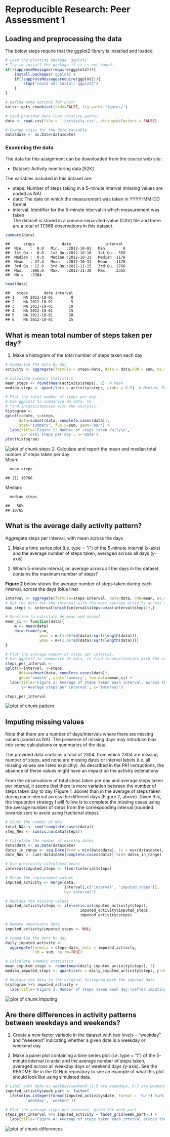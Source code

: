 # Reproducible Research: Peer Assessment 1

## Loading and preprocessing the data
The below steps require that the ggplot2 library is installed and loaded.


```r
# Load the plotting package `ggplot2`
# Try to install the package if it is not found.
if(!suppressMessages(require(ggplot2))){
    install.packages('ggplot2')
    if(!suppressMessagesrequire(ggplot2)){
        stop("could not install ggplot2")
    }
}

# Define some options for knitr
knitr::opts_chunk$set(tidy=FALSE, fig.path='figures/')

# Load provided data (use relative paths)
data <- read.csv(file = './activity.csv', stringsAsFactors = FALSE)

# Change class for the date variable
data$date <- as.Date(data$date)
```
### Examining the data
The data for this assignment can be downloaded from the course web site:  
* Dataset: Activity monitoring data [52K]
  
The variables included in this dataset are:  
* steps: Number of steps taking in a 5-minute interval (missing values are coded as NA)  
* date: The date on which the measurement was taken in YYYY-MM-DD format  
* interval: Identifier for the 5-minute interval in which measurement was taken  
The dataset is stored in a comma-separated-value (CSV) file and there are a total of 17,568 observations in this dataset.  
  

```r
summary(data)
```

```
##      steps            date               interval   
##  Min.   :  0.0   Min.   :2012-10-01   Min.   :   0  
##  1st Qu.:  0.0   1st Qu.:2012-10-16   1st Qu.: 589  
##  Median :  0.0   Median :2012-10-31   Median :1178  
##  Mean   : 37.4   Mean   :2012-10-31   Mean   :1178  
##  3rd Qu.: 12.0   3rd Qu.:2012-11-15   3rd Qu.:1766  
##  Max.   :806.0   Max.   :2012-11-30   Max.   :2355  
##  NA's   :2304
```

```r
head(data)
```

```
##   steps       date interval
## 1    NA 2012-10-01        0
## 2    NA 2012-10-01        5
## 3    NA 2012-10-01       10
## 4    NA 2012-10-01       15
## 5    NA 2012-10-01       20
## 6    NA 2012-10-01       25
```

## What is mean total number of steps taken per day?  
1.  Make a histogram of the total number of steps taken each day  


```r
# Summarize the data by day
activity <- aggregate(formula = steps~date, data = data,FUN = sum, na.rm=TRUE)

# Calculate summary statistics
mean_steps <- round(mean(activity$steps), 2)  # Mean
median_steps <- quantile(x = activity$steps, probs = 0.5)  # Median, 50%Q

# Plot the total number of steps per day.
# Use ggplot2 to summarize de data, to
# find inconsistencies with the analysis.
histogram <- 
qplot(x=date, y=steps,
      data=subset(data, complete.cases(data)),
      stat='summary', fun.y=sum, geom='bar') +
  labs(title='Figure 1: Number of steps taken daily\n',
       y='Total steps per day', x='Date')
plot(histogram)
```

![plot of chunk steps](figures/steps.png) 
2.  Calculate and report the mean and median total number of steps taken per day  
Mean: 

```r
  mean_steps
```

```
## [1] 10766
```
  
Median:

```r
  median_steps
```

```
##   50% 
## 10765
```
  
## What is the average daily activity pattern?
Aggregate steps per interval, with mean across the days  

1.  Make a time series plot (i.e. type = "l") of the 5-minute interval (x-axis) and the average number of steps taken, averaged across all days (y-axis)

2.  Which 5-minute interval, on average across all the days in the dataset, contains the maximum number of steps?  

**Figure 2** below shows the average number of steps taken during each interval, across the days (blue line)   

```r
interval <- aggregate(formula=steps~interval, data=data, FUN=mean, na.rm=TRUE)
# Get the data for the interval with the most average activity across the days
max_steps <- interval[which(interval$steps==max(interval$steps)),]

# Function to calculate de mean and normal 
mean_ci <- function(data){
    m <- mean(data)
    data.frame(y=m,
               ymin = m-(1.96*sd(data)/sqrt(length(data))),
               ymax = m+(1.96*sd(data)/sqrt(length(data))))
}

# Plot the average number of steps per interval.
# Use ggplot2 to summarize de data, to find inconsistencies with the analysis.
steps_per_interval <- 
qplot(x=interval, y=steps,
      data=subset(data, complete.cases(data)),
      geom='smooth', stat='summary', fun.data=mean_ci) +
  labs(title='Figure 2: Average of steps taken each interval, across the days\n',
       y='Average steps per interval', x='Interval')

steps_per_interval
```

![plot of chunk pattern](figures/pattern.png) 

## Imputing missing values
Note that there are a number of days/intervals where there are missing values (coded as NA). The presence of missing days may introduce bias into some calculations or summaries of the data.  

The provided data contains a total of 2304, from which 2304 are missing number of steps, and none are missing dates or interval labels (i.e. all missing values are listed explicitly). As described in the PA1 instructions, the absence of these values might have an impact on the activity estimations  
  
From the observations of total steps taken per day and average steps taken per interval, it seems that there is more variation between the number of steps taken day to day (Figure 1, above) than in the average of steps taken during each interval across the different days (Figure 2, above). Given this, the imputation strategy I will follow is to complete the missing cases using the average number of steps from the corresponding interval (rounded towards zero to avoid using fractional steps).  


```r
# Count the number of NAs
total_NAs <- sum(!complete.cases(data))
step_NAs <- sum(is.na(data$steps))

# Calculate the number of missing dates
data$date <- as.Date(data$date)
dates_in_range <- seq.Date(from = min(data$date), to = max(data$date), by='1 day')
date_NAs <- sum(!data$date[complete.cases(data)] %in% dates_in_range)

# Use previously calculated means
interval$imputed_steps <- floor(interval$steps)

# Merge the replacement values
imputed_activity <- merge(data,
                          interval[,c('interval', 'imputed_steps')],
                          by='interval')

# Replace the missing values
imputed_activity$steps <- ifelse(is.na(imputed_activity$steps),
                                 imputed_activity$imputed_steps,
                                 imputed_activity$steps)

# Remove unnecesary data
imputed_activity$imputed_steps <- NULL

# Summarize the data by day
daily_imputed_activity <-
  aggregate(formula = steps~date, data = imputed_activity,
            FUN = sum, na.rm=TRUE)

# Calculate summary statistics
mean_imputed_steps <- round(mean(daily_imputed_activity$steps), 2)
median_imputed_steps <- quantile(x = daily_imputed_activity$steps, probs = 0.5)

# Replace the data in the original histogram with the imputed data
histogram %+% imputed_activity +
  labs(title='Figure 3: Number of steps taken each day,\nafter imputing missing values')
```

![plot of chunk imputing](figures/imputing.png) 

## Are there differences in activity patterns between weekdays and weekends?
1.  Create a new factor variable in the dataset with two levels – “weekday” and “weekend” indicating whether a given date is a weekday or weekend day.  

2.  Make a panel plot containing a time series plot (i.e. type = "l") of the 5-minute interval (x-axis) and the average number of steps taken, averaged across all weekday days or weekend days (y-axis). See the README file in the GitHub repository to see an example of what this plot should look like using simulated data.  


```r
# Label each date as weekday/weekend (1:5 are weekdays, 6:7 are weekends)
imputed_activity$week_part <- factor(
  ifelse(as.integer(format(imputed_activity$date, format = '%u')) %in% c(1:5),
         'weekday', 'weekend'))

# Plot the average steps per interval, given the week_part
steps_per_interval %+% imputed_activity + facet_grid(week_part~.) +
  labs(title='Figure 4: Average of steps taken each interval across the days, \n given the part of the week')
```

![plot of chunk differences](figures/differences.png) 



